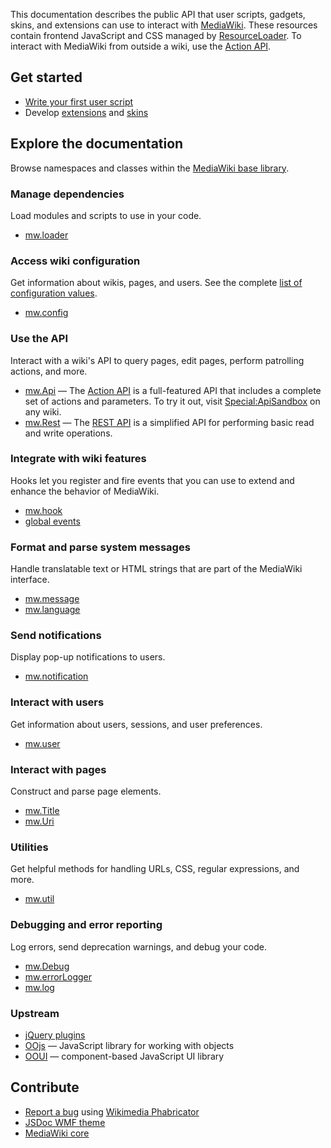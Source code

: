 This documentation describes the public API that user scripts, gadgets, skins, and extensions can use to interact with [MediaWiki](https://www.mediawiki.org/wiki/Special:MyLanguage/MediaWiki).
These resources contain frontend JavaScript and CSS managed by [ResourceLoader](https://www.mediawiki.org/wiki/Special:MyLanguage/ResourceLoader). To interact with MediaWiki from outside a wiki, use the [Action API](https://www.mediawiki.org/wiki/Special:MyLanguage/API:Main_page).

## Get started
- [Write your first user script](https://www.mediawiki.org/wiki/Special:MyLanguage/Gadget_kitchen)
- Develop [extensions](https://www.mediawiki.org/wiki/Special:MyLanguage/Manual:Developing_extensions) and [skins](https://www.mediawiki.org/wiki/Special:MyLanguage/Manual:How_to_make_a_MediaWiki_skin)

## Explore the documentation
Browse namespaces and classes within the [MediaWiki base library](mw.html).

### Manage dependencies
Load modules and scripts to use in your code.

- [mw.loader](mw.loader.html)

### Access wiki configuration
Get information about wikis, pages, and users. See the complete [list of configuration values](https://www.mediawiki.org/wiki/Special:MyLanguage/Manual:Interface/JavaScript#mw.config).

- [mw.config](mw.html#.config)

### Use the API
Interact with a wiki's API to query pages, edit pages, perform patrolling actions, and more.

- [mw.Api](mw.Api.html) — The [Action API](https://www.mediawiki.org/wiki/Special:MyLanguage/API:Main_page) is a full-featured API that includes a complete set of actions and parameters. To try it out, visit [Special:ApiSandbox](https://www.mediawiki.org/wiki/Special:ApiSandbox) on any wiki.
- [mw.Rest](mw.Rest.html) — The [REST API](https://www.mediawiki.org/wiki/Special:MyLanguage/API:REST_API) is a simplified API for performing basic read and write operations.

### Integrate with wiki features
Hooks let you register and fire events that you can use to extend and enhance the behavior of MediaWiki.

- [mw.hook](Hook.html)
- [global events](Hooks.html)

### Format and parse system messages
Handle translatable text or HTML strings that are part of the MediaWiki interface.

- [mw.message](mw.html#.message)
- [mw.language](mw.language.html)

### Send notifications
Display pop-up notifications to users.

- [mw.notification](mw.notification.html)

### Interact with users
Get information about users, sessions, and user preferences.

- [mw.user](mw.user.html)

### Interact with pages
Construct and parse page elements.

- [mw.Title](mw.Title.html)
- [mw.Uri](mw.Uri.html)

### Utilities
Get helpful methods for handling URLs, CSS, regular expressions, and more.

- [mw.util](module-mediawiki.util.html)

### Debugging and error reporting
Log errors, send deprecation warnings, and debug your code.

- [mw.Debug](mw.Debug.html)
- [mw.errorLogger](mw.errorLogger.html)
- [mw.log](mw.log.html)

### Upstream
- [jQuery plugins](jQueryPlugins.html)
- [OOjs](https://doc.wikimedia.org/oojs/master/index.html) — JavaScript library for working with objects
- [OOUI](https://doc.wikimedia.org/oojs-ui/master/js/) — component-based JavaScript UI library

## Contribute
- [Report a bug](https://phabricator.wikimedia.org/maniphest/task/edit/form/1/?projects=JSDoc-WMF-theme) using [Wikimedia Phabricator](https://www.mediawiki.org/wiki/Special:MyLanguage/Phabricator)
- [JSDoc WMF theme](https://gerrit.wikimedia.org/g/jsdoc/wmf-theme)
- [MediaWiki core](https://gerrit.wikimedia.org/r/plugins/gitiles/mediawiki/core/)
